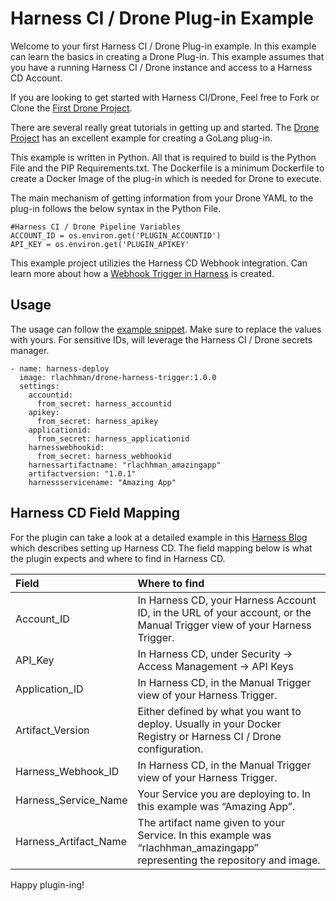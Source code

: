 # Harness CI / Drone Plug-in Example

Welcome to your first Harness CI / Drone Plug-in example. In this example
can learn the basics in creating a Drone Plug-in. This example assumes
that you have a running Harness CI / Drone instance and access to a 
Harness CD Account. 

If you are looking to get started with Harness CI/Drone, Feel free
to Fork or Clone the [First Drone Project](https://github.com/ravilach/firstdrone).

There are several really great tutorials in getting up and started. The
[Drone Project](https://docs.drone.io/plugins/golang/) has an excellent example
for creating a GoLang plug-in.

This example is written in Python. All that is required to build is the Python File
and the PIP Requirements.txt. The Dockerfile is a minimum Dockerfile to create a
Docker Image of the plug-in which is needed for Drone to execute. 

The main mechanism of getting information from your Drone YAML to the plug-in
follows the below syntax in the Python File. 

```
#Harness CI / Drone Pipeline Variables
ACCOUNT_ID = os.environ.get('PLUGIN_ACCOUNTID')
API_KEY = os.environ.get('PLUGIN_APIKEY'
```

This example project utilizies the Harness CD Webhook integration. Can learn more about
how a [Webhook Trigger in Harness](https://docs.harness.io/article/xerirloz9a-add-a-trigger-2#payload_and_event_type_matrix)
is created. 

## Usage
The usage can follow the [example snippet](https://github.com/ravilach/drone-harness-trigger/blob/master/plug-in-snippet.yaml). Make sure to replace the values with yours. For sensitive
IDs, will leverage the Harness CI / Drone secrets manager. 

```
- name: harness-deploy
  image: rlachhman/drone-harness-trigger:1.0.0
  settings:  
    accountid:
      from_secret: harness_accountid
    apikey: 
      from_secret: harness_apikey
    applicationid: 
      from_secret: harness_applicationid
    harnesswebhookid: 
      from_secret: harness_webhookid
    harnessartifactname: "rlachhman_amazingapp"
    artifactversion: "1.0.1"
    harnessservicename: "Amazing App"
```
## Harness CD Field Mapping
For the plugin can take a look at a detailed example in this [Harness Blog](https://harness.io/2020/09/your-first-cicd-plugin/)
which describes setting up Harness CD. The field mapping below is what the plugin expects and where to find in Harness CD. 

| Field          | Where to find| 
| :------------- | :---------- | 
| Account_ID | In Harness CD, your Harness Account ID, in the URL of your account, or the Manual Trigger view of your Harness Trigger.   | 
| API_Key   | In Harness CD, under Security -> Access Management -> API Keys |
| Application_ID | In Harness CD, in the Manual Trigger view of your Harness Trigger.  |
| Artifact_Version | Either defined by what you want to deploy. Usually in your Docker Registry or Harness CI / Drone configuration.  |
| Harness_Webhook_ID  | In Harness CD, in the Manual Trigger view of your Harness Trigger.  |
| Harness_Service_Name  | Your Service you are deploying to. In this example was “Amazing App”. |
| Harness_Artifact_Name   | The artifact name given to your Service. In this example was “rlachhman_amazingapp” representing the repository and image.  |

Happy plugin-ing!
